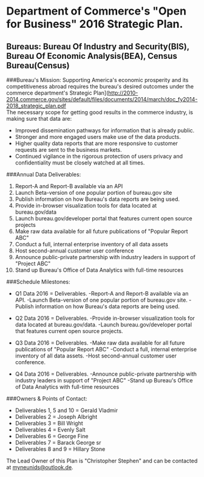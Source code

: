 
# Department of Commerce's "Open for Business" 2016 Strategic Plan.

## Bureaus: Bureau Of Industry and Security(BIS), Bureau Of Economic Analysis(BEA), Census Bureau(Census) 

###Bureau's Mission: 
Supporting America's economic prosperity and its competitiveness abroad requires the bureau's desired outcomes under the commerce department's Strategic Plan](http://2010-2014.commerce.gov/sites/default/files/documents/2014/march/doc_fy2014-2018_strategic_plan.pdf    
The necessary scope for getting good results in the commerce industry, is making sure that data are:

* Improved dissemination pathways for information that is already public.
* Stronger and more engaged users make use of the data products.
* Higher quality data reports that are more responsive to customer requests are sent to the business markets.
* Continued vigilance in the rigorous protection of users privacy and confidentiality must be closely watched at all times.

###Annual Data Deliverables:

1. Report-A and Report-B available via an API
2. Launch Beta-version of one popular portion of bureau.gov site
3. Publish information on how Bureau's data reports are being used.
4. Provide in-browser visualization tools for data located at bureau.gov/data
5. Launch bureau.gov/developer portal that features current open source projects
6. Make raw data available for all future publications of "Popular Report ABC"
7. Conduct a full, internal enterprise inventory of all data assets
8. Host second-annual customer user conference
9. Announce public-private partnership with industry leaders in support of "Project ABC"
10. Stand up Bureau's Office of Data Analytics with full-time resources

###Schedule Milestones:

* Q1 Data 2016 = Deliverables. 
-Report-A and Report-B available via an API.
-Launch Beta-version of one popular portion of bureau.gov site.
-Publish information on how Bureau's data reports are being used.

* Q2 Data 2016 = Deliverables. 
-Provide in-browser visualization tools for data located at bureau.gov/data.
-Launch bureau.gov/developer portal that features current open source projects.
 
* Q3 Data 2016 = Deliverables.
-Make raw data available for all future publications of "Popular Report ABC"
-Conduct a full, internal enterprise inventory of all data assets.
-Host second-annual customer user conference.

* Q4 Data 2016 = Deliverables.
-Announce public-private partnership with industry leaders in support of "Project ABC"
-Stand up Bureau's Office of Data Analytics with full-time resources


###Owners & Points of Contact:

* Deliverables 1, 5 and 10 = Gerald Vladmir
* Deliverables 2 = Joseph Albright
* Deliverables 3 = Bill Wright
* Deliverables 4 = Evenly Salt
* Deliverables 6 = George Fine
* Deliverables 7 = Barack George sr
* Deliverables 8 and 9 = Hillary Stone

The Lead Owner of this Plan is "Christopher Stephen" and can be contacted at myneunids@outlook.de.
